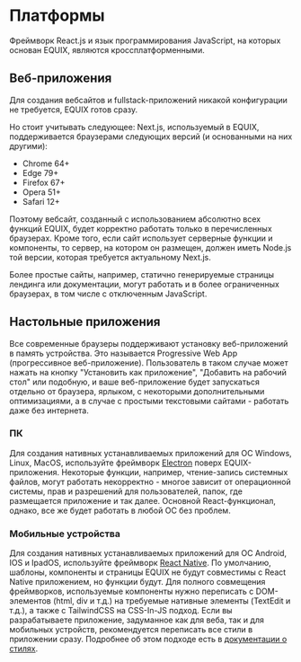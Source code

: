 # Платформы

Фреймворк React.js и язык программирования JavaScript, на которых основан EQUIX, являются кроссплатформенными. 

## Веб-приложения

Для создания вебсайтов и fullstack-приложений никакой конфигурации не требуется, EQUIX готов сразу.

Но стоит учитывать следующее: Next.js, используемый в EQUIX, поддерживается браузерами следующих версий (и основанными на них другими):

- Chrome 64+
- Edge 79+
- Firefox 67+
- Opera 51+
- Safari 12+

Поэтому вебсайт, созданный с использованием абсолютно всех функций EQUIX, будет корректно работать только в перечисленных браузерах. Кроме того, если сайт использует серверные функции и компоненты, то сервер, на котором он размещен, должен иметь Node.js той версии, которая требуется актуальному Next.js.

Более простые сайты, например, статично генерируемые страницы лендинга или документации, могут работать и в более ограниченных браузерах, в том числе с отключенным JavaScript.

## Настольные приложения

Все современные браузеры поддерживают установку веб-приложений в память устройства. Это называется Progressive Web App (прогрессивное веб-приложение). Пользователь в таком случае может нажать на кнопку "Установить как приложение", "Добавить на рабочий стол" или подобную, и ваше веб-приложение будет запускаться отдельно от браузера, ярлыком, с некоторыми дополнительными оптимизациями, а в случае с простыми текстовыми сайтами - работать даже без интернета.

### ПК

Для создания нативных устанавливаемых приложений для ОС Windows, Linux, MacOS, используйте фреймворк [Electron](https://electronjs.org/) поверх EQUIX-приложения. Некоторые функции, например, чтение-запись системных файлов, могут работать некорректно - многое зависит от операционной системы, прав и разрешений для пользователей, папок, где размещается приложение и так далее. Основной React-функционал, однако, все же будет работать в любой ОС без проблем. 

### Мобильные устройства

Для создания нативных устанавливаемых приложений для ОС Android, IOS и IpadOS, используйте фреймворк [React Native](https://reactnative.dev/). По умолчанию, шаблоны, компоненты и страницы EQUIX не будут совместимы с React Native приложением, но функции будут. Для полного совмещения фреймворков, используемые компоненты нужно переписать с DOM-элементов (html, div и т.д.) на требуемые нативные элементы (TextEdit и т.д.), а также с TailwindCSS на CSS-In-JS подход. Если вы разрабатываете приложение, задуманное как для веба, так и для мобильных устройств, рекомендуется переписать все стили в приложении сразу. Подробнее об этом подходе есть в [документации о стилях](/docs/style).